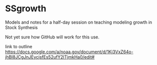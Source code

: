 SSgrowth
==
Models and notes for a half-day session on teaching modeling growth in Stock Synthesis

Not yet sure how GitHub will work for this use.

link to outline
https://docs.google.com/a/noaa.gov/document/d/1Kj3VxZ64o-jhBI8JCgJnJEycjsfEs52ufY2ITjmkHa0/edit#
